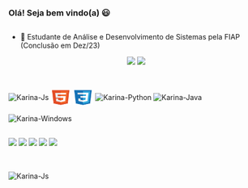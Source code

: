 ### Olá! Seja bem vindo(a) :smiley:

##

- :orange_book: Estudante de Análise e Desenvolvimento de Sistemas pela FIAP (Conclusão em Dez/23)

<div align="center">
  <img height="160em" src="https://github-readme-stats.vercel.app/api?username=kacontini&theme=dracula&show_icons=true"/>
  <img height="160em" src="https://github-readme-stats.vercel.app/api/top-langs/?username=kacontini&layout=compact&langs_count=16&theme=dracula"/>
</div>

##
  
<div style="display: inline_block"><br>
  <img align="center" alt="Karina-Js" height="30" width="30" src="https://res.cloudinary.com/practicaldev/image/fetch/s--b2bPRTm2--/c_limit%2Cf_auto%2Cfl_progressive%2Cq_auto%2Cw_880/https://res.cloudinary.com/practicaldev/image/fetch/c_scale%2Cfl_progressive%2Cq_auto%2Cw_375/f_auto/https://dev-to-uploads.s3.amazonaws.com/uploads/badge/badge_image/16/js-badge.png">
  <img align="center" alt="Karina-HTML" height="30" width="40" src="https://raw.githubusercontent.com/devicons/devicon/master/icons/html5/html5-original.svg">
  <img align="center" alt="Karina-CSS" height="30" width="40" src="https://raw.githubusercontent.com/devicons/devicon/master/icons/css3/css3-original.svg">
  <img align="center" alt="Karina-Python" height="40" width="40" src="https://res.cloudinary.com/practicaldev/image/fetch/s--EQhZ2cIV--/c_limit%2Cf_auto%2Cfl_progressive%2Cq_auto%2Cw_880/https://res.cloudinary.com/practicaldev/image/fetch/c_scale%2Cfl_progressive%2Cq_auto%2Cw_375/f_auto/https://dev-to-uploads.s3.amazonaws.com/uploads/badge/badge_image/20/57795360-bec24f00-7713-11e9-9516-20f5f5d0f034.png">
  <img align="center" alt="Karina-Java" height="40" width="40" src="https://res.cloudinary.com/practicaldev/image/fetch/s--c57XbY5n--/c_limit%2Cf_auto%2Cfl_progressive%2Cq_auto%2Cw_880/https://res.cloudinary.com/practicaldev/image/fetch/c_scale%2Cfl_progressive%2Cq_auto%2Cw_375/f_auto/https://dev-to-uploads.s3.amazonaws.com/uploads/badge/badge_image/19/57803385-45802780-7726-11e9-84d9-2e4c4ca8bcdb.png">
</div>
 
<div style="display: inline_block"><br>
  <img align="center" alt="Karina-Windows" height="30" width="100" src="https://img.shields.io/badge/Windows-0078D6?style=for-the-badge&logo=windows&logoColor=white">
</div>
  
##
 
<div> 
  <a href="https://www.youtube.com/channel/UCNHVh5OlLmd_WVFOEd24Q7w" target="_blank"><img src="https://img.shields.io/badge/YouTube-FF0000?style=for-the-badge&logo=youtube&logoColor=white" target="_blank"></a>
  <a href="https://instagram.com/kacontini" target="_blank"><img src="https://img.shields.io/badge/-Instagram-%23E4405F?style=for-the-badge&logo=instagram&logoColor=white" target="_blank"></a>
 	<a href="https://discord.com/channels/kacontini" target="_blank"><img src="https://img.shields.io/badge/Discord-7289DA?style=for-the-badge&logo=discord&logoColor=white" target="_blank"></a> 
  <a href = "mailto:karina_contini@hotmail.com"><img src="https://img.shields.io/badge/Microsoft_Outlook-0078D4?style=for-the-badge&logo=microsoft-outlook&logoColor=white" target="_blank"></a>
  <a href="https://www.linkedin.com/in/karinaseraggicontini/" target="_blank"><img src="https://img.shields.io/badge/-LinkedIn-%230077B5?style=for-the-badge&logo=linkedin&logoColor=white" target="_blank"></a> 
</div>
  
##

<div style="display: inline_block"><br>
  <img align="center" alt="Karina-Js" height="30" width="130" src="http://ForTheBadge.com/images/badges/built-with-love.svg">


